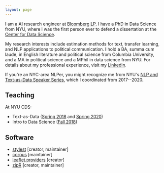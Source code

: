 ```yaml
---
layout: page
---
```


I am a AI research engineer at <a href="https://www.techatbloomberg.com/ai/">Bloomberg LP</a>. I have a PhD in Data Science from NYU, where I was the first person ever to defend a dissertation at the <a href="cds.nyu.edu/">Center for Data Science</a>.

My research interests include estimation methods for text, transfer learning, and NLP applications to political communication. I hold a BA, summa cum laude, in English literature and political science from Columbia University, and a MA in political science and a MPhil in data science from NYU. For details about my professional experience, visit my <a href="https://www.linkedin.com/in/huangleslie/">LinkedIn</a>.

If you're an NYC-area NLPer, you might recognize me from NYU's <a href="https://cds.nyu.edu/text-data-speaker-series/">NLP and Text-as-Data Speaker Series</a>, which I coordinated from 2017--2020.

## Teaching

At NYU CDS:

- Text-as-Data (<a href="https://github.com/leslie-huang/Text-as-Data-Lab-Spr2018">Spring 2018</a> and <a href="https://github.com/leslie-huang/TextasDataLabSpring2020">Spring 2020</a>)
- Intro to Data Science (<a href="https://github.com/leslie-huang/DataScienceCourse">Fall 2018</a>)

## Software

- <a href="https://cran.r-project.org/web/packages/stylest">stylest</a> [creator, maintainer]
- <a href="https://cran.r-project.org/web/packages/corpus">corpus</a> [maintainer]
- <a href="https://cran.r-project.org/web/packages/leaflet.providers">leaflet.providers</a> [creator]
- <a href="https://cran.r-project.org/web/packages/zipR">zipR</a> [creator, maintainer]
